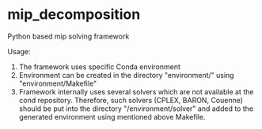 # mip_decomposition
Python based mip solving framework

Usage:
1) The framework uses specific Conda environment
2) Environment can be created in the directory
"environment/" using "environment/Makefile"
3) Framework internally uses several solvers which
are not available at the cond repository. Therefore, 
such solvers (CPLEX, BARON, Couenne) should be put
into the directory "/environment/solver" and added
to the generated environment using mentioned 
above Makefile.

